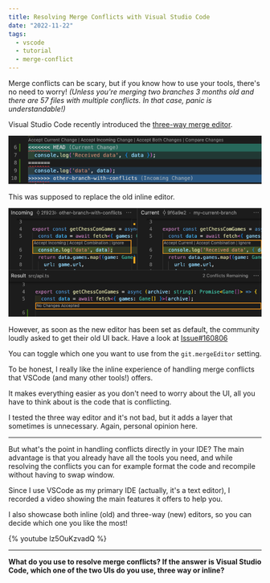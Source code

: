```yaml
---
title: Resolving Merge Conflicts with Visual Studio Code
date: "2022-11-22"
tags:
  - vscode
  - tutorial
  - merge-conflict
---
```


Merge conflicts can be scary, but if you know how to use your tools, there's no need to worry!
_(Unless you're merging two branches 3 months old and there are 57 files with multiple conflicts. In that case, panic is understandable!)_

Visual Studio Code recently introduced the [three-way merge editor](https://code.visualstudio.com/updates/v1_69#_3-way-merge-editor).

![Inline Editor](./ex-line.png)

This was supposed to replace the old inline editor.

![Three-way Editor](./ex-three-way.png)

However, as soon as the new editor has been set as default, the community loudly asked to get their old UI back. Have a look at [Issue#160806](https://github.com/microsoft/vscode/issues/160806)

You can toggle which one you want to use from the `git.mergeEditor` setting.

To be honest, I really like the inline experience of handling merge conflicts that VSCode (and many other tools!) offers.

It makes everything easier as you don't need to worry about the UI, all you have to think about is the code that is conflicting.

I tested the three way editor and it's not bad, but it adds a layer that sometimes is unnecessary. Again, personal opinion here.

---

But what's the point in handling conflicts directly in your IDE?
The main advantage is that you already have all the tools you need, and while resolving the conflicts you can for example format the code and recompile without having to swap window.

Since I use VSCode as my primary IDE (actually, it's a text editor), I recorded a video showing the main features it offers to help you.

I also showcase both inline (old) and three-way (new) editors, so you can decide which one you like the most!

{% youtube lz5OuKzvadQ %}

---

**What do you use to resolve merge conflicts? If the answer is Visual Studio Code, which one of the two UIs do you use, three way or inline?**
